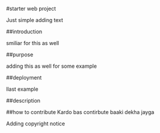 #starter web project

Just simple adding text

##introduction

smiliar for this as well

##purpose

adding this as well for some example

##deployment

llast example

##description

##how to contribute
Kardo bas contirbute baaki dekha jayga

Adding copyright notice